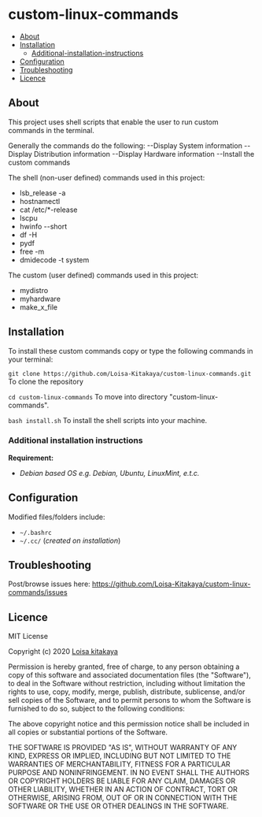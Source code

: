 # custom-linux-commands

- [About](#About)
- [Installation](#Installation)
  - [Additional-installation-instructions](#Additional-installation-instructions)
- [Configuration](#Configuration)
- [Troubleshooting](#Troubleshooting)
- [Licence](#Licence)

## About

This project uses shell scripts that enable the user to run custom commands in the terminal.

Generally the commands do the following:
--Display System information
--Display Distribution information
--Display Hardware information
--Install the custom commands

The shell (non-user defined) commands used in this project:

- lsb_release -a
- hostnamectl
- cat /etc/\*-release
- lscpu
- hwinfo --short
- df -H
- pydf
- free -m
- dmidecode -t system

The custom (user defined) commands used in this project:

- mydistro
- myhardware
- make_x_file

## Installation

To install these custom commands copy or type the following commands in your terminal:

`git clone https://github.com/Loisa-Kitakaya/custom-linux-commands.git`
To clone the repository

`cd custom-linux-commands`
To move into directory "custom-linux-commands".

`bash install.sh`
To install the shell scripts into your machine.

### Additional installation instructions

**Requirement:**

- _Debian based OS e.g. Debian, Ubuntu, LinuxMint, e.t.c._

## Configuration

Modified files/folders include:

- `~/.bashrc`
- `~/.cc/` (_created on installation_)

## Troubleshooting

Post/browse issues here: <https://github.com/Loisa-Kitakaya/custom-linux-commands/issues>

## Licence

MIT License

Copyright (c) 2020 [Loisa kitakaya](https://github.com/Loisa-Kitakaya "Github")

Permission is hereby granted, free of charge, to any person obtaining a copy
of this software and associated documentation files (the "Software"), to deal
in the Software without restriction, including without limitation the rights
to use, copy, modify, merge, publish, distribute, sublicense, and/or sell
copies of the Software, and to permit persons to whom the Software is
furnished to do so, subject to the following conditions:

The above copyright notice and this permission notice shall be included in all
copies or substantial portions of the Software.

THE SOFTWARE IS PROVIDED "AS IS", WITHOUT WARRANTY OF ANY KIND, EXPRESS OR
IMPLIED, INCLUDING BUT NOT LIMITED TO THE WARRANTIES OF MERCHANTABILITY,
FITNESS FOR A PARTICULAR PURPOSE AND NONINFRINGEMENT. IN NO EVENT SHALL THE
AUTHORS OR COPYRIGHT HOLDERS BE LIABLE FOR ANY CLAIM, DAMAGES OR OTHER
LIABILITY, WHETHER IN AN ACTION OF CONTRACT, TORT OR OTHERWISE, ARISING FROM,
OUT OF OR IN CONNECTION WITH THE SOFTWARE OR THE USE OR OTHER DEALINGS IN THE
SOFTWARE.
